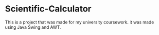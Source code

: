 # Scientific-Calculator
This is a project that was made for my university coursework. it was made using Java Swing and AWT.
